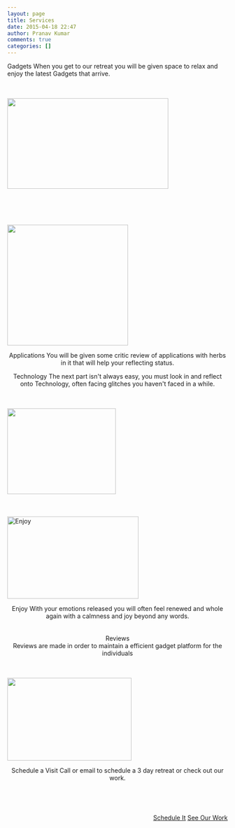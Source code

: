 ```yaml
---
layout: page
title: Services
date: 2015-04-18 22:47
author: Pranav Kumar
comments: true
categories: []
---
```

<span class="services-headline">Gadgets</span>
When you get to our retreat you will be given space to relax and enjoy the latest Gadgets that arrive.<p><span style="display:block;clear:both;height: 0px;padding-top: 20px;"></span></p><p><img class="alignnone" src="http://technozed.com/wp-content/uploads/2015/03/gadgets.jpg" alt="" width="368" height="207"></p><p>&nbsp;</p><p><span style="display:block;clear:both;height: 0px;padding-top: 20px;"></span><br> <a href="{{ site.url }}/uploads/2015/04/Begin.jpg"><img class="alignnone" src="http://fc05.deviantart.net/fs70/f/2012/299/8/5/apps_box_1_icon_by_thedookie-d5izdd4.png" alt="" width="276" height="276"></a></p><p style="text-align: center;"><span class="services-headline">Applications</span> 
You will be given some critic review of applications with herbs in it that will help your reflecting status.</p><p style="text-align: center;"><span class="services-headline">Technology</span> 
The next part isn't always easy, you must look in and reflect onto Technology, often facing glitches you haven't faced in a while.</p><p><span style="display:block;clear:both;height: 0px;padding-top: 20px;"></span></p><p><img class="alignnone" src="https://cdn3.iconfinder.com/data/icons/business-world-icon-set/434/lightbulb-simple-black-icon-512.png" alt="" width="248" height="196"></p><p><span style="display:block;clear:both;height: 0px;padding-top: 20px;"></span><br><img class="alignnone size-medium wp-image-90" src="{{ site.url }}/uploads/2015/04/Enjoy-300x188.jpg" alt="Enjoy" width="300" height="188"></p><p style="text-align: center;"><span class="services-headline">Enjoy</span> 
With your emotions released you will often feel renewed and whole again with a calmness and joy beyond any words.</p><p style="text-align: center;"><span class="services-headline"><span style="display:block;clear:both;height: 0px;padding-top: 20px;"></span>Reviews</span><br> Reviews are made in order to maintain a efficient gadget platform for the individuals</p><p><span style="display:block;clear:both;height: 0px;padding-top: 20px;"></span></p><p><img class="alignnone" src="http://31.media.tumblr.com/be7d0178bc083a8b008e3ecab3f3ec7d/tumblr_inline_ndk0ssY55z1rwfls2.jpg" alt="" width="284" height="189"></p><p style="text-align: center;"><span class="services-headline">Schedule a Visit</span>
Call or email to schedule a 3 day retreat or check out our work.
<span style="display:block;clear:both;height: 0px;padding-top: 20px;"></span></p><p style="text-align: right;"><span style="display:block;clear:both;height: 0px;padding-top: 40px;"></span>
<a class="button darkblue" href="/contact">Schedule It</a> <a class="button darkblue-outline" href="/blog">See Our Work</a></p>
